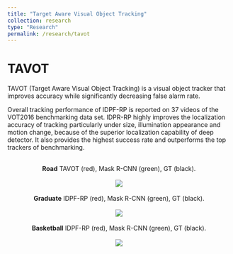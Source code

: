 ```yaml
---
title: "Target Aware Visual Object Tracking"
collection: research
type: "Research"
permalink: /research/tavot
---
```




TAVOT
======

TAVOT (Target Aware Visual Object Tracking) is a visual object tracker that improves accuracy while significantly decreasing false alarm rate.

Overall tracking performance of IDPF-RP is reported on 37 videos of the VOT2016 benchmarking data set.  IDPR-RP highly improves the localization accuracy of tracking particularly under size, illumination appearance and motion change, because of the superior localization capability of deep detector. It also provides the highest success rate and outperforms the top trackers of benchmarking.

<p align="center">
 <br>
   <strong>Road</strong>
 TAVOT (red), Mask R-CNN (green), GT (black).
 <br/>
 <br/>
  <img src="road-tavot.gif">
 <br/>
 <br/>
   <strong>Graduate</strong>
 IDPF-RP (red), Mask R-CNN (green), GT (black).
 <br/>
 <br/>
  <img src="graduate-tavot.gif">
 <br/>
 <br/>
  <strong>Basketball</strong>
 IDPF-RP (red), Mask R-CNN (green), GT (black).
 <br/>
 <br/>
  <img src="basketball-tavot.gif">
 <br/>
  <br><br>
</p>
